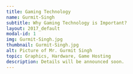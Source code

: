 ```yaml
---
title: Gaming Technology
name: Gurmit-Singh 
subtitle: Why Gaming Technology is Important?
layout: 2017_default
modal-id: 1
img: Gurmit-Singh.jpg
thumbnail: Gurmit-Singh.jpg
alt: Picture of Mr. Gurmit Singh 
topic: Graphics, Hardware, Game Hosting
description: Details will be announced soon.
---
```

